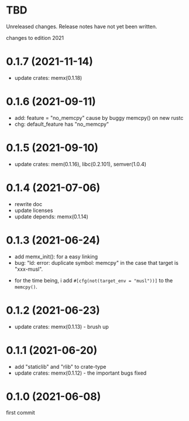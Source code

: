 TBD
===
Unreleased changes. Release notes have not yet been written.

changes to edition 2021

0.1.7 (2021-11-14)
=====

* update crates: memx(0.1.18)

0.1.6 (2021-09-11)
=====

* add: feature = "no_memcpy" cause by buggy memcpy() on new rustc
* chg: default_feature has "no_memcpy"

0.1.5 (2021-09-10)
=====

* update crates: mem(0.1.16), libc(0.2.101), semver(1.0.4)

0.1.4 (2021-07-06)
=====

* rewrite doc
* update licenses
* update depends: memx(0.1.14)

0.1.3 (2021-06-24)
=====

* add memx_init(): for a easy linking
* bug: "ld: error: duplicate symbol: memcpy" in the case that target is "xxx-musl".
 - for the time being, i add `#[cfg(not(target_env = "musl"))]` to the `memcpy()`.

0.1.2 (2021-06-23)
=====

* update crates: memx(0.1.13) - brush up

0.1.1 (2021-06-20)
=====

* add "staticlib" and "rlib" to crate-type
* update crates: memx(0.1.12) - the important bugs fixed

0.1.0 (2021-06-08)
=====

first commit
